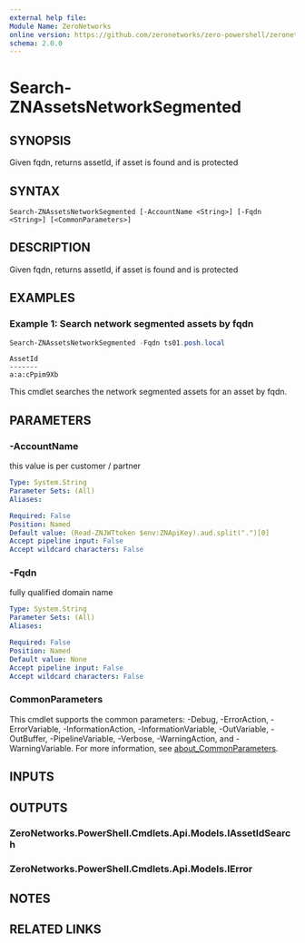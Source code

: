 ```yaml
---
external help file:
Module Name: ZeroNetworks
online version: https://github.com/zeronetworks/zero-powershell/zeronetworks/search-znassetsnetworksegmented
schema: 2.0.0
---
```


# Search-ZNAssetsNetworkSegmented

## SYNOPSIS
Given fqdn, returns assetId, if asset is found and is protected

## SYNTAX

```
Search-ZNAssetsNetworkSegmented [-AccountName <String>] [-Fqdn <String>] [<CommonParameters>]
```

## DESCRIPTION
Given fqdn, returns assetId, if asset is found and is protected

## EXAMPLES

### Example 1: Search network segmented assets by fqdn
```powershell
Search-ZNAssetsNetworkSegmented -Fqdn ts01.posh.local
```

```output
AssetId
-------
a:a:cPpim9Xb
```

This cmdlet searches the network segmented assets for an asset by fqdn.

## PARAMETERS

### -AccountName
this value is per customer / partner

```yaml
Type: System.String
Parameter Sets: (All)
Aliases:

Required: False
Position: Named
Default value: (Read-ZNJWTtoken $env:ZNApiKey).aud.split(".")[0]
Accept pipeline input: False
Accept wildcard characters: False
```

### -Fqdn
fully qualified domain name

```yaml
Type: System.String
Parameter Sets: (All)
Aliases:

Required: False
Position: Named
Default value: None
Accept pipeline input: False
Accept wildcard characters: False
```

### CommonParameters
This cmdlet supports the common parameters: -Debug, -ErrorAction, -ErrorVariable, -InformationAction, -InformationVariable, -OutVariable, -OutBuffer, -PipelineVariable, -Verbose, -WarningAction, and -WarningVariable. For more information, see [about_CommonParameters](http://go.microsoft.com/fwlink/?LinkID=113216).

## INPUTS

## OUTPUTS

### ZeroNetworks.PowerShell.Cmdlets.Api.Models.IAssetIdSearch

### ZeroNetworks.PowerShell.Cmdlets.Api.Models.IError

## NOTES

## RELATED LINKS

